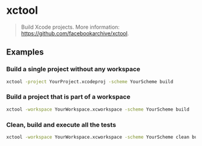 # xctool

> Build Xcode projects. More information: <https://github.com/facebookarchive/xctool>.

## Examples

### Build a single project without any workspace

```bash
xctool -project YourProject.xcodeproj -scheme YourScheme build
```

### Build a project that is part of a workspace

```bash
xctool -workspace YourWorkspace.xcworkspace -scheme YourScheme build
```

### Clean, build and execute all the tests

```bash
xctool -workspace YourWorkspace.xcworkspace -scheme YourScheme clean build test
```
